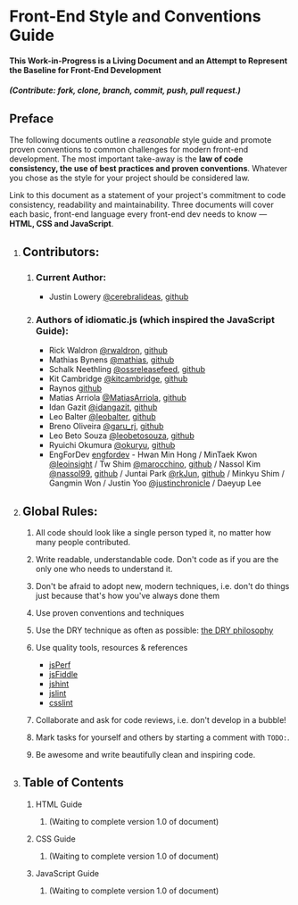 # Front-End Style and Conventions Guide

#### This Work-in-Progress is a Living Document and an Attempt to Represent the Baseline for Front-End Development
##### (Contribute: fork, clone, branch, commit, push, pull request.)

## Preface

The following documents outline a _reasonable_ style guide and promote proven conventions to common challenges for modern front-end development. The most important take-away is the **law of code consistency, the use of best practices and proven conventions**. Whatever you chose as the style for your project should be considered law. 

Link to this document as a statement of your project's commitment to code consistency, readability and maintainability. Three documents will cover each basic, front-end language every front-end dev needs to know — **HTML, CSS and JavaScript**.

1. ## Contributors:

	1. ### Current Author:

		* Justin Lowery [@cerebralideas](http://twitter.com/cerebralideas), [github](https://github.com/cerebralideas)
	
	2. ### Authors of idiomatic.js (which inspired the JavaScript Guide):
	
		* Rick Waldron [@rwaldron](http://twitter.com/rwaldron), [github](https://github.com/rwldrn)
		* Mathias Bynens [@mathias](http://twitter.com/mathias), [github](https://github.com/mathiasbynens)
		* Schalk Neethling [@ossreleasefeed](http://twitter.com/ossreleasefeed), [github](https://github.com/ossreleasefeed/)
		* Kit Cambridge	[@kitcambridge](http://twitter.com/kitcambridge), [github](https://github.com/kitcambridge)
		* Raynos [github](https://github.com/Raynos)
		* Matias Arriola [@MatiasArriola](https://twitter.com/MatiasArriola), [github](https://github.com/MatiasArriola/)
		* Idan Gazit [@idangazit](http://twitter.com/idangazit), [github](https://github.com/idangazit)
		* Leo Balter [@leobalter](http://twitter.com/leobalter), [github](https://github.com/leobalter)
		* Breno Oliveira [@garu_rj](http://twitter.com/garu_rj), [github](https://github.com/garu)
		* Leo Beto Souza [@leobetosouza](http://twitter.com/leobetosouza), [github](https://github.com/leobetosouza)
		* Ryuichi Okumura [@okuryu](http://twitter.com/okuryu), [github](https://github.com/okuryu)
		* EngForDev [engfordev](http://www.opentutorials.org/course/167/1363) - Hwan Min Hong / MinTaek Kwon [@leoinsight](http://twitter.com/leoinsight) / Tw Shim [@marocchino](http://twitter.com/marocchino), [github](https://github.com/marocchino) / Nassol Kim [@nassol99](http://twitter.com/nassol99), [github](https://github.com/nassol) / Juntai Park [@rkJun](http://twitter.com/rkJun), [github](https://github.com/rkJun) / Minkyu Shim / Gangmin Won / Justin Yoo [@justinchronicle](http://twitter.com/justinchronicle) / Daeyup Lee

1. ## Global Rules:

	1. All code should look like a single person typed it, no matter how many people contributed.
	
	2. Write readable, understandable code. Don't code as if you are the only one who needs to understand it.
	
	3. Don't be afraid to adopt new, modern techniques, i.e. don't do things just because that's how you've always done them
	
	4. Use proven conventions and techniques
	
	5. Use the DRY technique as often as possible: [the DRY philosophy](http://en.wikipedia.org/wiki/Don't_repeat_yourself)
	
	6. Use quality tools, resources & references
	
		* [jsPerf](http://jsperf.com/)
		* [jsFiddle](http://jsfiddle.net/)
		* [jshint](http://jshint.com/)
		* [jslint](http://jslint.org/)
		* [csslint](http://csslint.net)
	
	7. Collaborate and ask for code reviews, i.e. don't develop in a bubble!
	
	8. Mark tasks for yourself and others by starting a comment with `TODO:`.
	
	9. Be awesome and write beautifully clean and inspiring code.
	
2. ## Table of Contents

	1. HTML Guide
	
		1. (Waiting to complete version 1.0 of document)
	
	2. CSS Guide
	
		1. (Waiting to complete version 1.0 of document)
	
	3. JavaScript Guide
	
		1. (Waiting to complete version 1.0 of document)